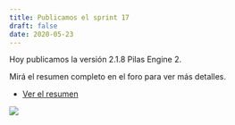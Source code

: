 ```yaml
---
title: Publicamos el sprint 17
draft: false
date: 2020-05-23
---
```


Hoy publicamos la versión 2.1.8 Pilas Engine 2.

Mirá el resumen completo en el foro para ver más detalles.

- [Ver el resumen](https://foro.pilas-engine.com.ar/t/resumen-del-sprint-17/1876)

![](/noticias/sprint-17.png)
